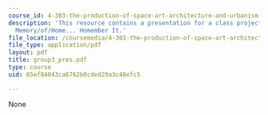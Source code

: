 ```yaml
---
course_id: 4-303-the-production-of-space-art-architecture-and-urbanism-in-dialogue-fall-2006
description: 'This resource contains a presentation for a class project: Home/of/Memory
  Memory/of/Home... Homember It.'
file_location: /coursemedia/4-303-the-production-of-space-art-architecture-and-urbanism-in-dialogue-fall-2006/85ef84043ca6762b0cded29a3c48efc5_group3_pres.pdf
file_type: application/pdf
layout: pdf
title: group3_pres.pdf
type: course
uid: 85ef84043ca6762b0cded29a3c48efc5

---
```

None